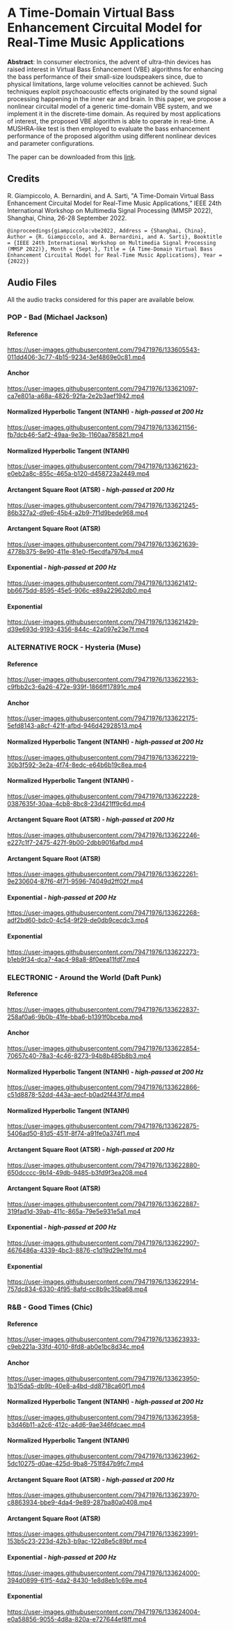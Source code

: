 # A Time-Domain Virtual Bass Enhancement Circuital Model for Real-Time Music Applications

**Abstract**: In consumer electronics, the advent of ultra-thin devices has raised interest in Virtual Bass Enhancement (VBE) algorithms for enhancing the bass performance of their small-size loudspeakers since, due to physical limitations, large volume velocities cannot be achieved. Such techniques exploit psychoacoustic effects originated by the sound signal processing happening in the inner ear and brain. In this paper, we propose a nonlinear circuital model of a generic time-domain VBE system, and we implement it in the discrete-time domain. As required by most applications of interest, the proposed VBE algorithm is able to operate in real-time. A MUSHRA-like test is then employed to evaluate the bass enhancement performance of the proposed algorithm using different nonlinear devices and parameter configurations.

The paper can be downloaded from this [link](https://ieeexplore.ieee.org/document/9949443).

## Credits

R. Giampiccolo, A. Bernardini, and A. Sarti, "A Time-Domain Virtual Bass Enhancement Circuital Model for Real-Time Music Applications,” IEEE 24th International Workshop on Multimedia Signal Processing (MMSP 2022), Shanghai, China, 26-28 September 2022.

`@inproceedings{giampiccolo:vbe2022,
    Address = {Shanghai, China},
    Author = {R. Giampiccolo, and A. Bernardini, and A. Sarti},
    Booktitle = {IEEE 24th International Workshop on Multimedia Signal Processing (MMSP 2022)},
    Month = {Sept.},
    Title = {A Time-Domain Virtual Bass Enhancement Circuital Model for Real-Time Music Applications},
    Year = {2022}}`
    
## Audio Files

All the audio tracks considered for this paper are available below.

### POP - Bad (Michael Jackson)
#### Reference
https://user-images.githubusercontent.com/79471976/133605543-011dd406-3c77-4b15-9234-3ef4869e0c81.mp4
#### Anchor
https://user-images.githubusercontent.com/79471976/133621097-ca7e801a-a68a-4826-92fa-2e2b3aef1942.mp4
#### Normalized Hyperbolic Tangent (NTANH) - _high-passed at 200 Hz_
https://user-images.githubusercontent.com/79471976/133621156-fb7dcb46-5af2-49aa-9e3b-1160aa785821.mp4
#### Normalized Hyperbolic Tangent (NTANH)
https://user-images.githubusercontent.com/79471976/133621623-e0eb2a8c-855c-465a-b120-d458723a2449.mp4
#### Arctangent Square Root (ATSR) - _high-passed at 200 Hz_
https://user-images.githubusercontent.com/79471976/133621245-86b327a2-d9e6-45b4-a2b9-7f1d9bede968.mp4
#### Arctangent Square Root (ATSR)
https://user-images.githubusercontent.com/79471976/133621639-4778b375-8e90-411e-81e0-f5ecdfa797b4.mp4
#### Exponential - _high-passed at 200 Hz_
https://user-images.githubusercontent.com/79471976/133621412-bb6675dd-8595-45e5-906c-e89a22962db0.mp4
#### Exponential
https://user-images.githubusercontent.com/79471976/133621429-d39e693d-9193-4356-844c-42a097e23e7f.mp4



### ALTERNATIVE ROCK - Hysteria (Muse)
#### Reference
https://user-images.githubusercontent.com/79471976/133622163-c9fbb2c3-6a26-472e-939f-1866ff17891c.mp4
#### Anchor
https://user-images.githubusercontent.com/79471976/133622175-5efd8143-a8cf-421f-afbd-946d42928513.mp4
#### Normalized Hyperbolic Tangent (NTANH) - _high-passed at 200 Hz_
https://user-images.githubusercontent.com/79471976/133622219-30b3f592-3e2a-4f74-8edc-e64b6b19c8ea.mp4
#### Normalized Hyperbolic Tangent (NTANH) -
https://user-images.githubusercontent.com/79471976/133622228-0387635f-30aa-4cb8-8bc8-23d421ff9c6d.mp4
#### Arctangent Square Root (ATSR) - _high-passed at 200 Hz_
https://user-images.githubusercontent.com/79471976/133622246-e227c1f7-2475-427f-9b00-2dbb9016afbd.mp4
#### Arctangent Square Root (ATSR)
https://user-images.githubusercontent.com/79471976/133622261-9e230604-87f6-4f71-9596-74049d2ff02f.mp4
#### Exponential - _high-passed at 200 Hz_
https://user-images.githubusercontent.com/79471976/133622268-adf2bd60-bdc0-4c54-9f29-de0db9cecdc3.mp4
#### Exponential
https://user-images.githubusercontent.com/79471976/133622273-b1eb9f34-dca7-4ac4-98a8-8f0eea11fdf7.mp4



### ELECTRONIC - Around the World (Daft Punk)
#### Reference
https://user-images.githubusercontent.com/79471976/133622837-258af0a6-9b0b-41fe-bba6-b1391f0bceba.mp4
#### Anchor
https://user-images.githubusercontent.com/79471976/133622854-70657c40-78a3-4c46-8273-94b8b485b8b3.mp4
#### Normalized Hyperbolic Tangent (NTANH) - _high-passed at 200 Hz_
https://user-images.githubusercontent.com/79471976/133622866-c51d8878-52dd-443a-aecf-b0ad2f443f7d.mp4
#### Normalized Hyperbolic Tangent (NTANH)
https://user-images.githubusercontent.com/79471976/133622875-5406ad50-81d5-451f-8f74-a91fe0a374f1.mp4
#### Arctangent Square Root (ATSR) - _high-passed at 200 Hz_
https://user-images.githubusercontent.com/79471976/133622880-650dcccc-9b14-49db-9485-b3fd9f3ea208.mp4
#### Arctangent Square Root (ATSR)
https://user-images.githubusercontent.com/79471976/133622887-319fad1d-39ab-411c-865a-79e5e931e5a1.mp4
#### Exponential - _high-passed at 200 Hz_
https://user-images.githubusercontent.com/79471976/133622907-4676486a-4339-4bc3-8876-c1d19d29e1fd.mp4
#### Exponential
https://user-images.githubusercontent.com/79471976/133622914-757dc834-6330-4f95-8afd-cc8b9c35ba68.mp4



### R&B - Good Times (Chic)
#### Reference
https://user-images.githubusercontent.com/79471976/133623933-c9eb221a-33fd-4010-8fd8-ab0e1bc8d34c.mp4
#### Anchor
https://user-images.githubusercontent.com/79471976/133623950-1b315da5-db9b-40e8-a4bd-dd8718ca60f1.mp4
#### Normalized Hyperbolic Tangent (NTANH) - _high-passed at 200 Hz_
https://user-images.githubusercontent.com/79471976/133623958-b3d46b11-a2c6-412c-a4d6-9ae346fdcaec.mp4
#### Normalized Hyperbolic Tangent (NTANH)
https://user-images.githubusercontent.com/79471976/133623962-5dc10275-d0ae-425d-9ba8-751f847b9fc7.mp4
#### Arctangent Square Root (ATSR) - _high-passed at 200 Hz_
https://user-images.githubusercontent.com/79471976/133623970-c8863934-bbe9-4da4-9e89-287ba80a0408.mp4
#### Arctangent Square Root (ATSR)
https://user-images.githubusercontent.com/79471976/133623991-153b5c23-223d-42b3-b9ac-122d8e5c89bf.mp4
#### Exponential - _high-passed at 200 Hz_
https://user-images.githubusercontent.com/79471976/133624000-394d0899-61f5-4da2-8430-1e8d8eb1c69e.mp4
#### Exponential
https://user-images.githubusercontent.com/79471976/133624004-e0a58856-9055-4d8a-820a-e727644ef8ff.mp4


